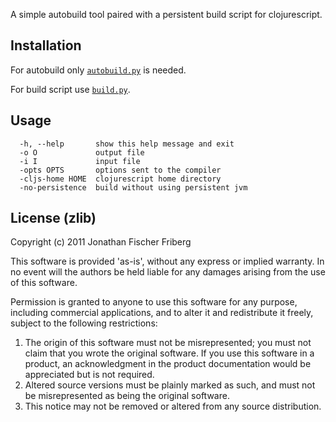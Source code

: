 
A simple autobuild tool paired with a persistent build script for clojurescript.

## Installation

For autobuild only [`autobuild.py`](https://raw.github.com/odyssomay/cljs-buildtools/master/autobuild.py) is needed.

For build script use [`build.py`](https://raw.github.com/odyssomay/cljs-buildtools/master/build.py).

## Usage

```
  -h, --help       show this help message and exit
  -o O             output file
  -i I             input file
  -opts OPTS       options sent to the compiler
  -cljs-home HOME  clojurescript home directory
  -no-persistence  build without using persistent jvm
```

## License (zlib) 

Copyright (c) 2011 Jonathan Fischer Friberg

This software is provided 'as-is', without any express or implied
warranty. In no event will the authors be held liable for any damages
arising from the use of this software.

Permission is granted to anyone to use this software for any purpose,
including commercial applications, and to alter it and redistribute it
freely, subject to the following restrictions:

1. The origin of this software must not be misrepresented; you must not claim that you wrote the original software. If you use this software in a product, an acknowledgment in the product documentation would be appreciated but is not required.
2. Altered source versions must be plainly marked as such, and must not be misrepresented as being the original software.
3. This notice may not be removed or altered from any source distribution.


